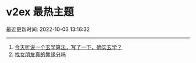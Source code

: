 # v2ex 最热主题

最近更新时间: 2022-10-03 13:16:32

--- 
1. [今天听说一个玄学算法，写了一下，确实玄学？](https://www.v2ex.com/t/884426) 
2. [找女朋友真的靠缘分吗](https://www.v2ex.com/t/884447) 

